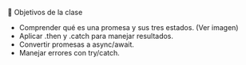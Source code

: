  
 	
🎯 Objetivos de la clase

- Comprender qué es una promesa y sus tres estados. (Ver imagen)
- Aplicar .then y .catch para manejar resultados.
- Convertir promesas a async/await.
- Manejar errores con try/catch.